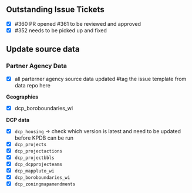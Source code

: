 ## Outstanding Issue Tickets
- [x] #360 PR opened #361 to be reviewed and approved
- [x] #352 needs to be picked up and fixed 

## Update source data
### Partner Agency Data
- [x] all parterner agency source data updated #tag the issue template from data repo here

**Geographies**
- [x] dcp_boroboundaries_wi 

**DCP data**
- [x]  `dcp_housing` -> check which version is latest and need to be updated before KPDB can be run
- [x]  `dcp_projects`
- [x]  `dcp_projectactions`
- [x]  `dcp_projectbbls`
- [x]  `dcp_dcpprojecteams`
- [x]  `dcp_mappluto_wi`
- [x]  `dcp_boroboundaries_wi`
- [x]  `dcp_zoningmapamendments`